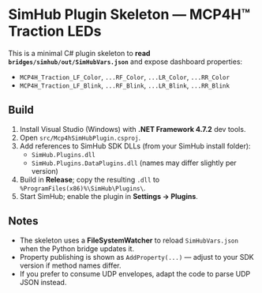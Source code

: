 # SimHub Plugin Skeleton — MCP4H™ Traction LEDs

This is a minimal C# plugin skeleton to **read `bridges/simhub/out/SimHubVars.json`**
and expose dashboard properties:

- `MCP4H_Traction_LF_Color`, `...RF_Color`, `...LR_Color`, `...RR_Color`
- `MCP4H_Traction_LF_Blink`, `...RF_Blink`, `...LR_Blink`, `...RR_Blink`

## Build
1. Install Visual Studio (Windows) with **.NET Framework 4.7.2** dev tools.
2. Open `src/Mcp4hSimHubPlugin.csproj`.
3. Add references to SimHub SDK DLLs (from your SimHub install folder):
   - `SimHub.Plugins.dll`
   - `SimHub.Plugins.DataPlugins.dll` (names may differ slightly per version)
4. Build in **Release**; copy the resulting `.dll` to `%ProgramFiles(x86)%\SimHub\Plugins\`.
5. Start SimHub; enable the plugin in **Settings → Plugins**.

## Notes
- The skeleton uses a **FileSystemWatcher** to reload `SimHubVars.json` when the Python bridge updates it.
- Property publishing is shown as `AddProperty(...)` — adjust to your SDK version if method names differ.
- If you prefer to consume UDP envelopes, adapt the code to parse UDP JSON instead.

